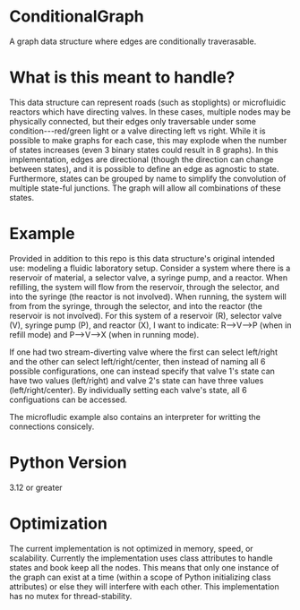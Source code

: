 # ConditionalGraph
A graph data structure where edges are conditionally traverasable.

# What is this meant to handle?
This data structure can represent roads (such as stoplights) or microfluidic reactors which have directing valves.
In these cases, multiple nodes may be physically connected, but their edges only traversable under some condition---red/green light or a valve directing left vs right.
While it is possible to make graphs for each case, this may explode when the number of states increases (even 3 binary states could result in 8 graphs).
In this implementation, edges are directional (though the direction can change between states), and it is possible to define an edge as agnostic to state.
Furthermore, states can be grouped by name to simplify the convolution of multiple state-ful junctions.
The graph will allow all combinations of these states.

# Example
Provided in addition to this repo is this data structure's original intended use: modeling a fluidic laboratory setup.
Consider a system where there is a reservoir of material, a selector valve, a syringe pump, and a reactor.
When refilling, the system will flow from the reservoir, through the selector, and into the syringe (the reactor is not involved).
When running, the system will from from the syringe, through the selector, and into the reactor (the reservoir is not involved).
For this system of a reservoir (R), selector valve (V), syringe pump (P), and reactor (X), I want to indicate:
R-->V-->P (when in refill mode) and P-->V-->X (when in running mode).

If one had two stream-diverting valve where the first can select left/right and the other can select left/right/center, then instead of naming all 6 possible configurations, one can instead specify that valve 1's state can have two values (left/right) and valve 2's state can have three values (left/right/center).
By individually setting each valve's state, all 6 configuations can be accessed.

The microfludic example also contains an interpreter for writting the connections consicely.

# Python Version
3.12 or greater

# Optimization
The current implementation is not optimized in memory, speed, or scalability.
Currently the implementation uses class attributes to handle states and book keep all the nodes.
This means that only one instance of the graph can exist at a time (within a scope of Python initializing class attributes) or else they will interfere with each other.
This implementation has no mutex for thread-stability.
